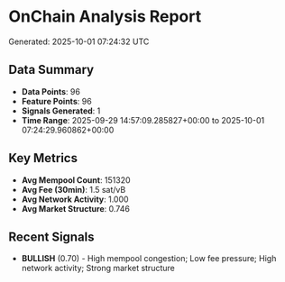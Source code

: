 # OnChain Analysis Report
Generated: 2025-10-01 07:24:32 UTC

## Data Summary
- **Data Points**: 96
- **Feature Points**: 96
- **Signals Generated**: 1
- **Time Range**: 2025-09-29 14:57:09.285827+00:00 to 2025-10-01 07:24:29.960862+00:00

## Key Metrics
- **Avg Mempool Count**: 151320
- **Avg Fee (30min)**: 1.5 sat/vB
- **Avg Network Activity**: 1.000
- **Avg Market Structure**: 0.746

## Recent Signals
- **BULLISH** (0.70) - High mempool congestion; Low fee pressure; High network activity; Strong market structure
